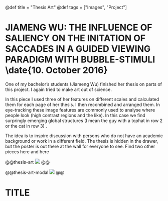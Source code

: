 @def title = "Thesis Art"
@def tags = ["Images", "Project"]

# JIAMENG WU: THE INFLUENCE OF SALIENCY ON THE INITATION OF SACCADES IN A GUIDED VIEWING PARADIGM WITH BUBBLE-STIMULI \date{10. October 2016}
One of my bachelor’s students (Jiameng Wu) finished her thesis on parts of this project. I again tried to make art out of science.


In this piece I used three of her features on different scales and calculated them for each page of her thesis. I then recombined and arranged them. In eye-tracking these image features are commonly used to analyse where people look (high contrast regions and the like). In this case we find surpringly emerging global structures (I mean the guy with a tophat in row 2 or the cat in row 3) .

The idea is to inspire discussion with persons who do not have an academic background or work in a different field. The thesis is hidden in the drawer, but the poster is out there at the wall for everyone to see.
Find two other pieces here and here

@@thesis-art
![](/assets/thesis-art/a2_meng.jpg)
@@

@@thesis-art-modal
![](/assets/thesis-art/a2_meng.jpg)
@@

# TITLE